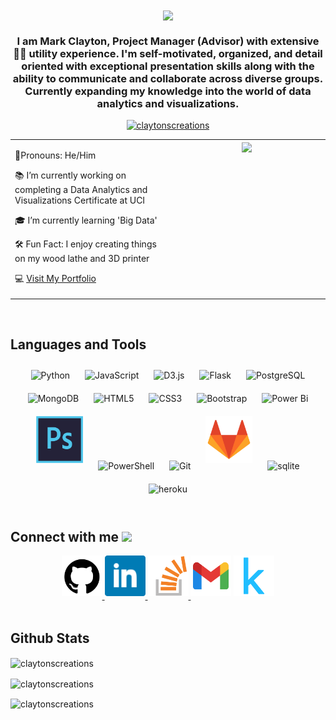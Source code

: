 <div align="center">
<img src="https://komarev.com/ghpvc/?username=claytonscreations&&style=flat-square" align="center" />
</div>  

### <div align="center">I am Mark Clayton, Project Manager (Advisor) with extensive 👷‍♂️ utility experience. I'm self-motivated, organized, and detail oriented with exceptional presentation skills along with the ability to communicate and collaborate across diverse groups. Currently expanding my knowledge into the world of data analytics and visualizations. </div>  

<p align="center"> <a href="https://github.com/ryo-ma/github-profile-trophy"><img src="https://github-profile-trophy.vercel.app/?username=claytonscreations" alt="claytonscreations" /></a> </p>
  
<table><tr><td valign="top" width="50%">
  
👬Pronouns: He/Him  


📚 I’m currently working on completing a Data Analytics and Visualizations Certificate at UCI  
  

🎓 I’m currently learning 'Big Data'  
  

🛠️ Fun Fact: I enjoy creating things on my wood lathe and 3D printer  
  

💻 [Visit My Portfolio](https://claytonscreations.github.io/)  

</td><td valign="top" width="50%">

<div align="center">
<img src="https://rishavanand.github.io/static/images/greetings.gif" align="center" style="width: 100%" />
</div>  

</td></tr></table>  

<br/>  


## Languages and Tools  
<div align="center">  
<img style="margin: 10px" src="https://profilinator.rishav.dev/skills-assets/python-original.svg" alt="Python" height="75" />  
<img style="margin: 10px" src="https://profilinator.rishav.dev/skills-assets/javascript-original.svg" alt="JavaScript" height="75" />  
<img style="margin: 10px" src="https://profilinator.rishav.dev/skills-assets/d3js-original.svg" alt="D3.js" height="75" />  
<img style="margin: 10px" src="https://profilinator.rishav.dev/skills-assets/flask.png" alt="Flask" height="75" />  
<img style="margin: 10px" src="https://profilinator.rishav.dev/skills-assets/postgresql-original-wordmark.svg" alt="PostgreSQL" height="75" />  
<img style="margin: 10px" src="https://profilinator.rishav.dev/skills-assets/mongodb-original-wordmark.svg" alt="MongoDB" height="75" />  
<img style="margin: 10px" src="https://profilinator.rishav.dev/skills-assets/html5-original-wordmark.svg" alt="HTML5" height="75" />  
<img style="margin: 10px" src="https://profilinator.rishav.dev/skills-assets/css3-original-wordmark.svg" alt="CSS3" height="75" />  
<img style="margin: 10px" src="https://profilinator.rishav.dev/skills-assets/bootstrap-plain.svg" alt="Bootstrap" height="75" />  
<img style="margin: 10px" src="https://profilinator.rishav.dev/skills-assets/powerbi.png" alt="Power Bi" height="75" />  
<img style="margin: 10px" src="https://github.com/ClaytonsCreations/ClaytonsCreations/blob/main/github_icons/photoshop_icon.svg" alt="Photoshop" height="75" />  
<img style="margin: 10px" src="https://profilinator.rishav.dev/skills-assets/powershell.png" alt="PowerShell" height="75" />  
<img style="margin: 10px" src="https://profilinator.rishav.dev/skills-assets/git-scm-icon.svg" alt="Git" height="75" />  
<img style="margin: 10px" src="https://github.com/ClaytonsCreations/ClaytonsCreations/blob/main/github_icons/gitlab_logo_logos_icon.svg" alt="GitLab" height="75" /> 
<img style="margin: 10px" src="https://www.vectorlogo.zone/logos/sqlite/sqlite-icon.svg" alt="sqlite" height="75" /> 
<img style="margin: 10px" src="https://www.vectorlogo.zone/logos/heroku/heroku-icon.svg" alt="heroku" height="75" /> 

</div>   

<br/>  


## Connect with me  <img src="https://media.giphy.com/media/LnQjpWaON8nhr21vNW/giphy.gif" width="60">
<div align="center">
<a href="https://github.com/ClaytonsCreations" target="_blank">
<img src="https://github.com/ClaytonsCreations/ClaytonsCreations/blob/main/github_icons/github_icon.svg" alt="github" height="65" style="margin-bottom: 5px;" />
</a>
<a href="https://www.linkedin.com/in/markthomasclayton/" target="_blank">
<img src="https://github.com/ClaytonsCreations/ClaytonsCreations/blob/main/github_icons/linkedin_social_icon.svg" alt="linkedin" height="65" style="margin-bottom: 5px;" />
</a>
<a href="https://stackoverflow.com/story/claytonscreations" target="_blank">
<img src="https://github.com/ClaytonsCreations/ClaytonsCreations/blob/main/github_icons/stachoverflow_stack_icon.svg" alt="stackoverflow" height="65" style="margin-bottom: 5px;" />
</a>
<a href="mailto:claytonscreationsus@gmail.com"><img src="https://github.com/ClaytonsCreations/ClaytonsCreations/blob/main/github_icons/gmail_google_icon.png" alt="gmail" height="65" style="margin-bottom: 5px;" ></a>
<a href="https://www.kaggle.com/markclayton" target="_blank">
<img src="https://github.com/ClaytonsCreations/ClaytonsCreations/blob/main/github_icons/kaggle_logo_logos_icon.svg" alt="kaggle" height="65" style="margin-bottom: 5px;" />
</a>
</div>  
  

<br/>  


## Github Stats  

<p><img align="center" src="https://github-readme-stats.vercel.app/api/top-langs?username=claytonscreations&show_icons=true&locale=en&layout=compact" alt="claytonscreations" /></p>

<p><img align="center" src="https://github-readme-stats.vercel.app/api?username=claytonscreations&show_icons=true&locale=en" alt="claytonscreations" /></p>

<p><img align="center" src="https://github-readme-streak-stats.herokuapp.com/?user=claytonscreations&" alt="claytonscreations" /></p>
